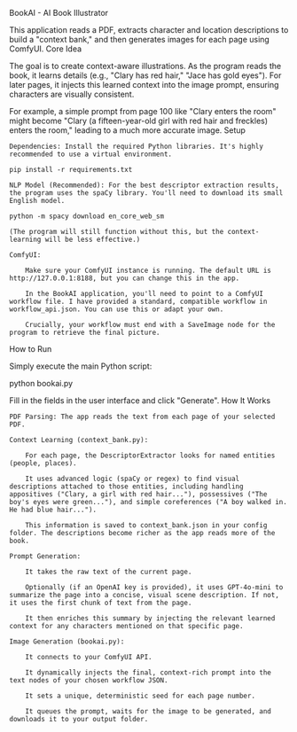 BookAI - AI Book Illustrator

This application reads a PDF, extracts character and location descriptions to build a "context bank," and then generates images for each page using ComfyUI.
Core Idea

The goal is to create context-aware illustrations. As the program reads the book, it learns details (e.g., "Clary has red hair," "Jace has gold eyes"). For later pages, it injects this learned context into the image prompt, ensuring characters are visually consistent.

For example, a simple prompt from page 100 like "Clary enters the room" might become "Clary (a fifteen-year-old girl with red hair and freckles) enters the room," leading to a much more accurate image.
Setup

    Dependencies: Install the required Python libraries. It's highly recommended to use a virtual environment.

    pip install -r requirements.txt

    NLP Model (Recommended): For the best descriptor extraction results, the program uses the spaCy library. You'll need to download its small English model.

    python -m spacy download en_core_web_sm

    (The program will still function without this, but the context-learning will be less effective.)

    ComfyUI:

        Make sure your ComfyUI instance is running. The default URL is http://127.0.0.1:8188, but you can change this in the app.

        In the BookAI application, you'll need to point to a ComfyUI workflow file. I have provided a standard, compatible workflow in workflow_api.json. You can use this or adapt your own.

        Crucially, your workflow must end with a SaveImage node for the program to retrieve the final picture.

How to Run

Simply execute the main Python script:

python bookai.py

Fill in the fields in the user interface and click "Generate".
How It Works

    PDF Parsing: The app reads the text from each page of your selected PDF.

    Context Learning (context_bank.py):

        For each page, the DescriptorExtractor looks for named entities (people, places).

        It uses advanced logic (spaCy or regex) to find visual descriptions attached to those entities, including handling appositives ("Clary, a girl with red hair..."), possessives ("The boy's eyes were green..."), and simple coreferences ("A boy walked in. He had blue hair...").

        This information is saved to context_bank.json in your config folder. The descriptions become richer as the app reads more of the book.

    Prompt Generation:

        It takes the raw text of the current page.

        Optionally (if an OpenAI key is provided), it uses GPT-4o-mini to summarize the page into a concise, visual scene description. If not, it uses the first chunk of text from the page.

        It then enriches this summary by injecting the relevant learned context for any characters mentioned on that specific page.

    Image Generation (bookai.py):

        It connects to your ComfyUI API.

        It dynamically injects the final, context-rich prompt into the text nodes of your chosen workflow JSON.

        It sets a unique, deterministic seed for each page number.

        It queues the prompt, waits for the image to be generated, and downloads it to your output folder.
